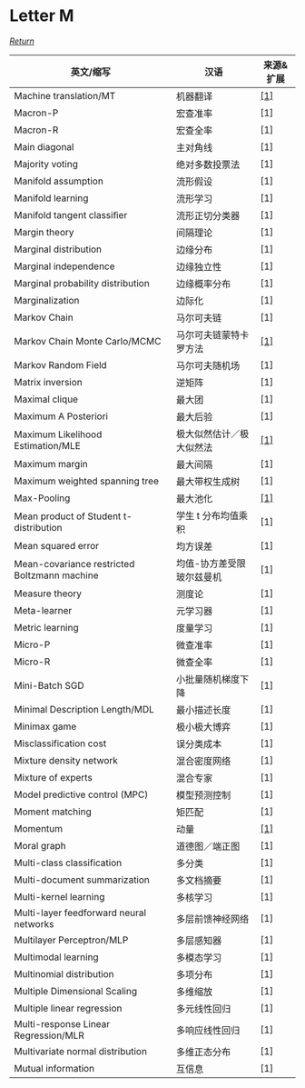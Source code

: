 # Letter M
[*Return*](https://github.com/SyncedAI00/Artificial-Intelligence-Terminology/blob/master/README.md)

英文/缩写|汉语|来源&扩展
---|---|---
Machine translation/MT|	机器翻译|[[1]](https://www.jiqizhixin.com/articles/2018-01-13-5)
Macron-P	|宏查准率|[1]
Macron-R	|宏查全率|[1]
Main diagonal|主对角线|[1]
Majority voting|	绝对多数投票法|[1]
Manifold assumption|流形假设|[1]
Manifold learning|流形学习|[1]
Manifold tangent classiﬁer|流形正切分类器|[1]
Margin theory	|间隔理论|[1]
Marginal distribution|边缘分布|[1]
Marginal independence 	|边缘独立性|[1]
Marginal probability distribution|边缘概率分布|[1]
Marginalization 	|边际化|[1]
Markov Chain|马尔可夫链|[1]
Markov Chain Monte Carlo/MCMC|马尔可夫链蒙特卡罗方法|[[1]](https://www.jiqizhixin.com/articles/2017-12-24-6)
Markov Random Field|马尔可夫随机场|[1]
Matrix inversion|逆矩阵|[1]
Maximal clique|最大团|[1]
Maximum A Posteriori|最大后验|[1]
Maximum Likelihood Estimation/MLE|	极大似然估计／极大似然法|[[1]](https://www.jiqizhixin.com/articles/2018-01-09-6)
Maximum margin	|最大间隔|[1]
Maximum weighted spanning tree|	最大带权生成树|[1]
Max-Pooling	|最大池化|[[1]](https://www.jiqizhixin.com/articles/2017-10-02-5)
Mean product of Student t-distribution|学生 t 分布均值乘积|[1]
Mean squared error	|均方误差|[1]
Mean-covariance restricted Boltzmann machine|均值-协方差受限玻尔兹曼机|[1]
Measure theory|测度论|[1]
Meta-learner|	元学习器|[1]
Metric learning|度量学习|[1]
Micro-P	|微查准率|[1]
Micro-R	|微查全率|[1]
Mini-Batch SGD|小批量随机梯度下降|[1]
Minimal  Description Length/MDL|	最小描述长度|[1]
Minimax game	|极小极大博弈|[1]
Misclassification cost|	误分类成本|[1]
Mixture density network|混合密度网络|[1]
Mixture of experts|	混合专家|[1]
Model predictive control (MPC)|	模型预测控制|[1]
Moment matching|矩匹配|[1]
Momentum	|动量|[[1]](https://www.jiqizhixin.com/articles/2017-07-01-4)
Moral graph	|道德图／端正图|[1]
Multi-class classification	|多分类|[1]
Multi-document summarization	|多文档摘要|[1]
Multi-kernel learning|多核学习|[1]
Multi-layer feedforward neural networks|	多层前馈神经网络|[1]
Multilayer Perceptron/MLP|	多层感知器|[1]
Multimodal learning|多模态学习|[1]
Multinomial distribution|多项分布|[1]
Multiple Dimensional Scaling|多维缩放|[1]
Multiple linear regression|	多元线性回归|[1]
Multi-response Linear Regression/MLR	|多响应线性回归|[1]
Multivariate normal distribution|多维正态分布|[1]
Mutual information|互信息|[1]
